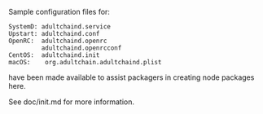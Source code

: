 Sample configuration files for:
```
SystemD: adultchaind.service
Upstart: adultchaind.conf
OpenRC:  adultchaind.openrc
         adultchaind.openrcconf
CentOS:  adultchaind.init
macOS:    org.adultchain.adultchaind.plist
```
have been made available to assist packagers in creating node packages here.

See doc/init.md for more information.
